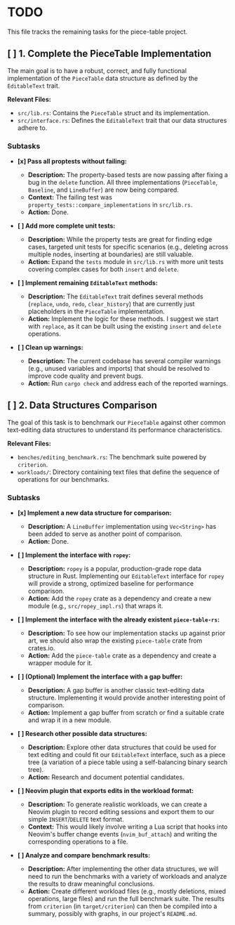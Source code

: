 # TODO

This file tracks the remaining tasks for the piece-table project.

## [ ] 1. Complete the PieceTable Implementation

The main goal is to have a robust, correct, and fully functional implementation of the `PieceTable` data structure as defined by the `EditableText` trait.

**Relevant Files:**
*   `src/lib.rs`: Contains the `PieceTable` struct and its implementation.
*   `src/interface.rs`: Defines the `EditableText` trait that our data structures adhere to.

### Subtasks

*   **[x] Pass all proptests without failing:**
    *   **Description:** The property-based tests are now passing after fixing a bug in the `delete` function. All three implementations (`PieceTable`, `Baseline`, and `LineBuffer`) are now being compared.
    *   **Context:** The failing test was `property_tests::compare_implementations` in `src/lib.rs`.
    *   **Action:** Done.

*   **[ ] Add more complete unit tests:**
    *   **Description:** While the property tests are great for finding edge cases, targeted unit tests for specific scenarios (e.g., deleting across multiple nodes, inserting at boundaries) are still valuable.
    *   **Action:** Expand the `tests` module in `src/lib.rs` with more unit tests covering complex cases for both `insert` and `delete`.

*   **[ ] Implement remaining `EditableText` methods:**
    *   **Description:** The `EditableText` trait defines several methods (`replace`, `undo`, `redo`, `clear_history`) that are currently just placeholders in the `PieceTable` implementation.
    *   **Action:** Implement the logic for these methods. I suggest we start with `replace`, as it can be built using the existing `insert` and `delete` operations.

*   **[ ] Clean up warnings:**
    *   **Description:** The current codebase has several compiler warnings (e.g., unused variables and imports) that should be resolved to improve code quality and prevent bugs.
    *   **Action:** Run `cargo check` and address each of the reported warnings.

## [ ] 2. Data Structures Comparison

The goal of this task is to benchmark our `PieceTable` against other common text-editing data structures to understand its performance characteristics.

**Relevant Files:**
*   `benches/editing_benchmark.rs`: The benchmark suite powered by `criterion`.
*   `workloads/`: Directory containing text files that define the sequence of operations for our benchmarks.

### Subtasks

*   **[x] Implement a new data structure for comparison:**
    *   **Description:** A `LineBuffer` implementation using `Vec<String>` has been added to serve as another point of comparison.
    *   **Action:** Done.

*   **[ ] Implement the interface with `ropey`:**
    *   **Description:** `ropey` is a popular, production-grade rope data structure in Rust. Implementing our `EditableText` interface for `ropey` will provide a strong, optimized baseline for performance comparison.
    *   **Action:** Add the `ropey` crate as a dependency and create a new module (e.g., `src/ropey_impl.rs`) that wraps it.

*   **[ ] Implement the interface with the already existent `piece-table-rs`:**
    *   **Description:** To see how our implementation stacks up against prior art, we should also wrap the existing `piece-table` crate from crates.io.
    *   **Action:** Add the `piece-table` crate as a dependency and create a wrapper module for it.

*   **[ ] (Optional) Implement the interface with a gap buffer:**
    *   **Description:** A gap buffer is another classic text-editing data structure. Implementing it would provide another interesting point of comparison.
    *   **Action:** Implement a gap buffer from scratch or find a suitable crate and wrap it in a new module.

*   **[ ] Research other possible data structures:**
    *   **Description:** Explore other data structures that could be used for text editing and could fit our `EditableText` interface, such as a piece tree (a variation of a piece table using a self-balancing binary search tree).
    *   **Action:** Research and document potential candidates.

*   **[ ] Neovim plugin that exports edits in the workload format:**
    *   **Description:** To generate realistic workloads, we can create a Neovim plugin to record editing sessions and export them to our simple `INSERT`/`DELETE` text format.
    *   **Context:** This would likely involve writing a Lua script that hooks into Neovim's buffer change events (`nvim_buf_attach`) and writing the corresponding operations to a file.

*   **[ ] Analyze and compare benchmark results:**
    *   **Description:** After implementing the other data structures, we will need to run the benchmarks with a variety of workloads and analyze the results to draw meaningful conclusions.
    *   **Action:** Create different workload files (e.g., mostly deletions, mixed operations, large files) and run the full benchmark suite. The results from `criterion` (in `target/criterion`) can then be compiled into a summary, possibly with graphs, in our project's `README.md`.
